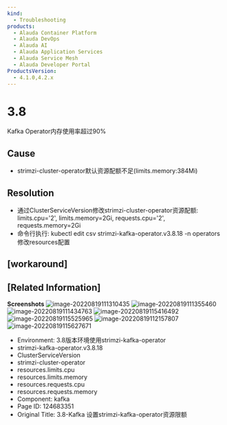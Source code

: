 ```yaml
---
kind:
  - Troubleshooting
products:
  - Alauda Container Platform
  - Alauda DevOps
  - Alauda AI
  - Alauda Application Services
  - Alauda Service Mesh
  - Alauda Developer Portal
ProductsVersion:
  - 4.1.0,4.2.x
---
```

<!-- A type of document that involves encountering a fault, diagnosing it, performing root cause analysis, and providing solutions. -->

# 3.8

Kafka Operator内存使用率超过90%

## Cause
- strimzi-cluster-operator默认资源配额不足(limits.memory:384Mi)

## Resolution
- 通过ClusterServiceVersion修改strimzi-cluster-operator资源配额: limits.cpu='2', limits.memory=2Gi, requests.cpu='2', requests.memory=2Gi
- 命令行执行: kubectl edit csv strimzi-kafka-operator.v3.8.18 -n operators 修改resources配置

## [workaround]

## [Related Information]
**Screenshots**
![image-20220819111310435](https://cdn.xnginx.com//image/image-20220819111310435.png)
![image-20220819111355460](https://cdn.xnginx.com//image/image-20220819111355460.png)
![image-20220819111434763](https://cdn.xnginx.com//image/image-20220819111434763.png)
![image-20220819115416492](https://cdn.xnginx.com//image/image-20220819115416492.png)
![image-20220819115525965](https://cdn.xnginx.com//image/image-20220819115525965.png)
![image-20220819112157807](https://cdn.xnginx.com//image/image-20220819112157807.png)
![image-20220819115627671](https://cdn.xnginx.com//image/image-20220819115627671.png)
- Environment: 3.8版本环境使用strimzi-kafka-operator
- strimzi-kafka-operator.v3.8.18
- ClusterServiceVersion
- strimzi-cluster-operator
- resources.limits.cpu
- resources.limits.memory
- resources.requests.cpu
- resources.requests.memory
- Component: kafka
- Page ID: 124683351
- Original Title: 3.8-Kafka 设置strimzi-kafka-operator资源限额
